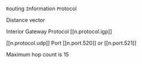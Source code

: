 

`R`outing `I`nformation `P`rotocol

Distance vector 

Interior Gateway Protocol [[n.protocol.igp]] 

[[n.protocol.udp]] Port [[n.port.520]] or [[n.port.521]]

Maximum hop count is 15 
